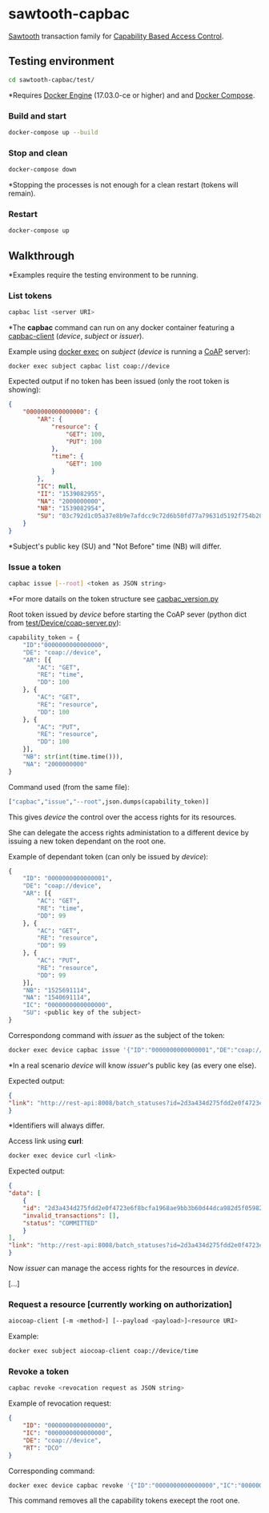 # sawtooth-capbac

[Sawtooth](https://github.com/hyperledger/sawtooth-core) transaction family for [Capability Based Access Control](https://www.sciencedirect.com/science/article/pii/S089571771300054X).

## Testing environment

```bash
cd sawtooth-capbac/test/
```

*Requires [Docker Engine](https://docs.docker.com/install/) (17.03.0-ce or higher) and and [Docker Compose](https://docs.docker.com/compose/install/).


### Build and start

```bash
docker-compose up --build
```

### Stop and clean

```bash
docker-compose down
```
*Stopping the processes is not enough for a clean restart (tokens will remain).

### Restart
```bash
docker-compose up
```

## Walkthrough

*Examples require the testing environment to be running.

### List tokens

```bash
capbac list <server URI>
```
*The **capbac** command can run on any docker container featuring a [capbac-client](https://gitlab.com/kappanneo/sawtooth-capbac/blob/master/capbac-client/) (*device*, *subject* or *issuer*).

Example using [docker exec](https://docs.docker.com/engine/reference/commandline/exec/) on *subject* (*device* is running a [CoAP](https://en.wikipedia.org/wiki/Constrained_Application_Protocol) server):

```
docker exec subject capbac list coap://device
```

Expected output if no token has been issued (only the root token is showing):

```json
{
    "0000000000000000": {
        "AR": {
            "resource": {
                "GET": 100,
                "PUT": 100
            },
            "time": {
                "GET": 100
            }
        },
        "IC": null,
        "II": "1539082955",
        "NA": "2000000000",
        "NB": "1539082954",
        "SU": "03c792d1c05a37e8b9e7afdcc9c72d6b50fd77a79631d5192f754b20202979f5af"
    }
}
```

*Subject's public key (SU) and "Not Before" time (NB) will differ.


### Issue a token

```bash
capbac issue [--root] <token as JSON string>
```

*For more datails on the token structure see [capbac_version.py](https://gitlab.com/kappanneo/sawtooth-capbac/blob/master/capbac_version.py)

Root token issued by *device* before starting the CoAP sever (python dict from [test/Device/coap-server.py](https://gitlab.com/kappanneo/sawtooth-capbac/blob/master/test/Device/coap-server.py)):

```python
capability_token = {
    "ID":"0000000000000000",
    "DE": "coap://device",    
    "AR": [{
        "AC": "GET",
        "RE": "time",
        "DD": 100
    }, {
        "AC": "GET",
        "RE": "resource",
        "DD": 100
    }, {
        "AC": "PUT",
        "RE": "resource",
        "DD": 100
    }],
    "NB": str(int(time.time())),
    "NA": "2000000000"
}
```

Command used (from the same file):
```python
["capbac","issue","--root",json.dumps(capability_token)]
```

This gives *device* the control over the access rights for its resources.

She can delegate the access rights administation to a different device by issuing a new token dependant on the root one.

Example of dependant token (can only be issued by *device*):

```python
{
    "ID": "0000000000000001",
    "DE": "coap://device",
    "AR": [{
        "AC": "GET",
        "RE": "time",
        "DD": 99
    }, {
        "AC": "GET",
        "RE": "resource",
        "DD": 99
    }, {
        "AC": "PUT",
        "RE": "resource",
        "DD": 99
    }],
    "NB": "1525691114",
    "NA": "1540691114",
    "IC": "0000000000000000",
    "SU": <public key of the subject>
}
```

Correspondong command with *issuer* as the subject of the token:

```bash
docker exec device capbac issue '{"ID":"0000000000000001","DE":"coap://device","AR":[{"AC":"GET","RE":"time","DD":99},{"AC":"GET","RE":"resource","DD":99},{"AC":"PUT","RE":"resource","DD":99}],"NB":"1525691114","NA":"1540691114","IC":"0000000000000000","SU":"'$(docker exec issuer cat /root/.sawtooth/keys/root.pub)'"}'
```
*In a real scenario *device* will know *issuer*'s public key (as every one else).

Expected output:
```json
{
"link": "http://rest-api:8008/batch_statuses?id=2d3a434d275fdd2e0f4723e6f8bcfa1968ae9bb3b60d44dca982d5f05982017f2f9c6b31425187bfbad2f9b74d2bddc45b87d185f9bf79afaa91f6d100efdb45"
}
```
*Identifiers will always differ.

Access link using **curl**:
```bash
docker exec device curl <link>
```

Expected output:
```json
{
"data": [
    {
    "id": "2d3a434d275fdd2e0f4723e6f8bcfa1968ae9bb3b60d44dca982d5f05982017f2f9c6b31425187bfbad2f9b74d2bddc45b87d185f9bf79afaa91f6d100efdb45",
    "invalid_transactions": [],
    "status": "COMMITTED"
    }
],
"link": "http://rest-api:8008/batch_statuses?id=2d3a434d275fdd2e0f4723e6f8bcfa1968ae9bb3b60d44dca982d5f05982017f2f9c6b31425187bfbad2f9b74d2bddc45b87d185f9bf79afaa91f6d100efdb45"
}
```
Now *issuer* can manage the access rights for the resources in *device*.

[...]

### Request a resource [currently working on authorization]

```bash
aiocoap-client [-m <method>] [--payload <payload>]<resource URI>
```
Example:

```bash
docker exec subject aiocoap-client coap://device/time
```

### Revoke a token

```bash
capbac revoke <revocation request as JSON string>
```

Example of revocation request:
```json
{
    "ID": "0000000000000000",
    "IC": "0000000000000000",
    "DE": "coap://device",
    "RT": "DCO"
}
```

Corresponding command:

```bash
docker exec device capbac revoke '{"ID":"0000000000000000","IC":"0000000000000000","DE":"coap://device","RT":"DCO"}'
```
This command removes all the capability tokens execept the root one.

<!-- For testing purposes we can create a new sawtooth identity with:

```bash
sawtooth keygen <name>
```

The public key for the dependant capabilty:

```bash
cat /root/.sawtooth/keys/<name>.pub
```

To use the client as subject:

```bash
capbac <subcommand> --keyfile /root/.sawtooth/keys/<name>.priv
```

In order for the next examples to be consistent copy-paste the keys with:

```bash
echo 02b6b9f80ee44f5d711592def2a42941c66f461a9dbb5bf5d164c6d8b35ced8aea >> /root/.sawtooth/keys/subject.pub
echo 6abd5b5251d0f3f98c75f77a851e71aedc44555f39775a432f6783bb445dea1b >> /root/.sawtooth/keys/subject.priv
```

Example of capability dependant on the previous one: (signature, version and timestamp still added by the client)

    {
        "ID": "0123456789abcde1",
        "IS": "claudio@unipg.it",
        "SU": "02b6b9f80ee44f5d711592def2a42941c66f461a9dbb5bf5d164c6d8b35ced8aea",
        "DE": "coap://device",
        "AR": [{
            "AC": "GET",
            "RE": "time",
            "DD": 0
        }],
        "NB": "1525691114",
        "NA": "1540691114",
        "IC": "0000000000000000"
    }

Corresponding command:

```bash
capbac issue '{"ID":"0123456789abcde1","SU":"02b6b9f80ee44f5d711592def2a42941c66f461a9dbb5bf5d164c6d8b35ced8aea","DE":"coap://device","AR":[{"AC":"GET","RE":"time","DD":0}],"NB":"1525691114","NA":"1540691114","IC":"0000000000000000"}'
```

Now "subject" should be able to access "time" -->

<!-- ### capbac submit

```bash
capbac submit <access request as JSON>
```

Example of access request: (signature, version and timestamp are added by the client)

    {
        "DE": "coap://device",
        "AC": "GET",
        "RE": "time",
        "IC": "0123456789abcde1"
    }

Corresponding command:

```bash
capbac submit --keyfile /root/.sawtooth/keys/subject.priv '{"DE":"coap://device","AC":"GET","RE":"time","IC":"0123456789abcde1"}'
```

Output: (prettified)

    {
        "VR": "1.0",
        "DE": "coap://device",
        "IC": "0123456789abcde1",
        "II": "1528492264",
        "SI": "0bd47d10f76926f597196b1ba326c597c34504c9936eeee763cf902f90e5d3640c10531aa0e32c48c7711f3d018a27f5b980f0276a5842fcbbf38a0d5f704c2d",
        "RE": "time",
        "AC": "GET"
    } -->

<!-- ### capbac validate

```bash
capbac validate <access request as JSON>
```

Command corresponding to the output from previous example:

```bash
capbac validate '{"VR":"1.0","DE":"coap://device","IC":"0000000000000000","II":"1528492264","SI":"0bd47d10f76926f597196b1ba326c597c34504c9936eeee763cf902f90e5d3640c10531aa0e32c48c7711f3d018a27f5b980f0276a5842fcbbf38a0d5f704c2d","RE":"time","AC":"GET"}'
```
 -->
